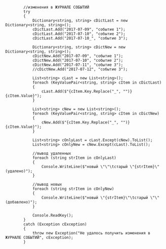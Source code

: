 <!--
http://zakupki.gov.ru/epz/order/notice/ea44/view/documents.html?regNumber=0534600011617000001
Основной контейнер
<div class="contentTabBoxBlock">
заголовок раздела
 <h2 class="noticeBoxH2">Извещение, изменения извещения о проведении электронного аукциона, документация об электронном аукционе</h2>
содержимое раздела
 <div class="noticeTabBoxWrapper">
  <table id="notice-documents">
Печатная форма   недействующие редакции
   <tr class="inactive-order-info" style="display: table-row;">
    <a title="Печатная форма" class="printForm" href="/epz/order/notice/printForm/view.html?printFormId=44133433" target="_blank"></a>
    <a class="nonperformingedition" href="http://zakupki.gov.ru/44fz/filestore/public/1.0/download/priz/file.html?uid=53449EB361A5010EE0530A86121FE7DA" title="АД Тангуй уголь.docx (171.23 Кб)">АД Тангуй уголь</a>
   действующие редакции
   <tr>    <td style="white-space: nowrap; vertical-align: top; padding-right: 0">
     <a title="Печатная форма" class="printForm" href="/epz/order/notice/printForm/view.html?printFormId=44636129" target="_blank"></a>
     <a href="http://zakupki.gov.ru/44fz/filestore/public/1.0/download/priz/file.html?uid=53F155F6C79C0172E0530A86121FEF98" title="АД Тангуй уголь2.docx (171.73 Кб)">АД Тангуй уголь2</a>
     <a href="http://zakupki.gov.ru/44fz/filestore/public/1.0/download/priz/file.html?uid=53ED2FF386B700EAE0530A86121F37B8" title="Внесенные изменения в документацию аукциона ТКС.docx (13.06 Кб)">Внесенные изменения в документацию аукциона ТКС</a>
   ДРУГОЙ РАЗДЕЛ 
   действующие редакции
   <tr class="">
    <td style="white-space: nowrap; vertical-align: top; padding-right: 0">
     <a title="Печатная форма" class="printForm" href="/epz/order/notice/printForm/view.html?printFormId=44464291" target="_blank"></a>              <a href="http://zakupki.gov.ru/44fz/filestore/public/1.0/download/priz/file.html?uid=53A1BA29634A00BAE0530A86121F1169" title="Ответ на запрос разъяснений Тангуй.docx (14.98 Кб)">Ответ на запрос разъяснений Тангуй</a>
-->



            //изменения в ЖУРНАЛЕ СОБЫТИЙ
            try
            {
                Dictionary<string, string> cDictLast = new Dictionary<string, string>();
                cDictLast.Add("2017-07-09", "событие 1");
                cDictLast.Add("2017-07-10", "событие 2");
                cDictLast.Add("2017-07-10_", "событие 3");

                Dictionary<string, string> cDictNew = new Dictionary<string, string>();
                cDictNew.Add("2017-07-09", "событие 1");
                cDictNew.Add("2017-07-10", "событие 2");
                cDictNew.Add("2017-07-11", "событие 3");
                //cDictNew.Add("2017-07-12", "событие 3");

                List<string> cLast = new List<string>();
                foreach (KeyValuePair<string, string> cItem in cDictLast)
                {
                    cLast.Add($"{cItem.Key.Replace("_", "")} {cItem.Value}");
                }

                List<string> cNew = new List<string>();
                foreach (KeyValuePair<string, string> cItem in cDictNew)
                {
                    cNew.Add($"{cItem.Key.Replace("_", "")} {cItem.Value}");
                }

                List<string> cOnlyLast = cLast.Except(cNew).ToList();
                List<string> cOnlyNew = cNew.Except(cLast).ToList();

                //вывод удаленных
                foreach (string strItem in cOnlyLast)
                {
                    Console.WriteLine($"новый \"\"\tстарый \"{strItem}\" (удалено)");
                }

                //вывод новых
                foreach (string strItem in cOnlyNew)
                {
                    Console.WriteLine($"новый \"{strItem}\"\tстарый \"\" (добавлено)");
                }

                Console.ReadKey();
            }
            catch (Exception cException)
            {
                throw new Exception("Не удалось получить изменения в ЖУРНАЛЕ СОБЫТИЙ", cException);
            }

